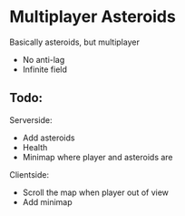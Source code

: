 Multiplayer Asteroids
=====================

Basically asteroids, but multiplayer

- No anti-lag
- Infinite field

Todo:
-----

Serverside:

- Add asteroids
- Health
- Minimap where player and asteroids are

Clientside:
- Scroll the map when player out of view
- Add minimap
